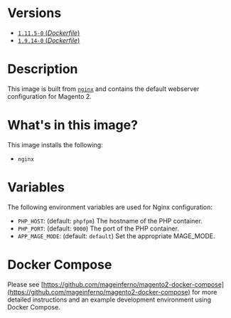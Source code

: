 # Versions

- [`1.11.5-0` (_Dockerfile_)](https://github.com/mageinferno/docker-magento2-nginx/tree/1.11.5-0/Dockerfile)
- [`1.9.14-0` (_Dockerfile_)](https://github.com/mageinferno/docker-magento2-nginx/tree/1.9.14-0/Dockerfile)

# Description

This image is built from [`nginx`](https://hub.docker.com/_/nginx/) and contains the default webserver configuration for Magento 2.

# What's in this image?

This image installs the following:

- `nginx`

# Variables

The following environment variables are used for Nginx configuration:

- `PHP_HOST`: (default: `phpfpm`) The hostname of the PHP container.
- `PHP_PORT`: (default: `9000`) The port of the PHP container.
- `APP_MAGE_MODE`: (default: `default`) Set the appropriate MAGE_MODE.

# Docker Compose

Please see [https://github.com/mageinferno/magento2-docker-compose](https://github.com/mageinferno/magento2-docker-compose) for more detailed instructions and an example development environment using Docker Compose.
